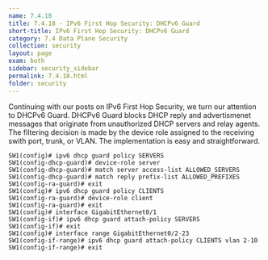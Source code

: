 ```yaml
---
name: 7.4.18
title: 7.4.18 - IPv6 First Hop Security: DHCPv6 Guard
short-title: IPv6 First Hop Security: DHCPv6 Guard
category: 7.4 Data Plane Security
collection: security
layout: page
exam: both
sidebar: security_sidebar
permalink: 7.4.18.html
folder: security
---
```

Continuing with our posts on IPv6 First Hop Security, we turn our attention to DHCPv6 Guard. DHCPv6 Guard blocks DHCP reply and advertismenet messages that originate from unauthorized DHCP servers and relay agents. The filtering decision is made by the device role assigned to the receiving swith port, trunk, or VLAN. The implementation is easy and straightforward.
```
SW1(config)# ipv6 dhcp guard policy SERVERS
SW1(config-dhcp-guard)# device-role server
SW1(config-dhcp-guard)# match server access-list ALLOWED_SERVERS
SW1(config-dhcp-guard)# match reply prefix-list ALLOWED_PREFIXES
SW1(config-ra-guard)# exit
SW1(config)# ipv6 dhcp guard policy CLIENTS
SW1(config-ra-guard)# device-role client
SW1(config-ra-guard)# exit
SW1(config)# interface GigabitEthernet0/1
SW1(config-if)# ipv6 dhcp guard attach-policy SERVERS
SW1(config-if)# exit
SW1(config)# interface range GigabitEthernet0/2-23
SW1(config-if-range)# ipv6 dhcp guard attach-policy CLIENTS vlan 2-10
SW1(config-if-range)# exit
```
